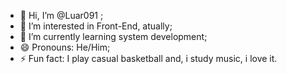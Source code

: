 - 👋 Hi, I’m @Luar091 ;
- 👀 I’m interested in Front-End, atually;
- 🌱 I’m currently learning system development;
- 😄 Pronouns: He/Him;
- ⚡ Fun fact: I play casual basketball and, i study music, i love it.

<!---
Luar091/Luar091 is a ✨ special ✨ repository because its `README.md` (this file) appears on your GitHub profile.
You can click the Preview link to take a look at your changes.
--->
